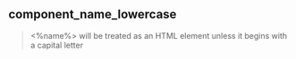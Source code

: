 ## component_name_lowercase

> <%name%> will be treated as an HTML element unless it begins with a capital letter